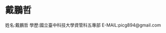 
<!DOCTYPE html>
<html>
  <head>
    <meta charset="utf-8">
  </head>
  <body>
    <h1>戴鵬哲</h1>
    姓名:戴鵬哲
    學歷:國立臺中科技大學資管科五專部
    E-MAIL:picg894@gmail.com
  </body>
</html>
